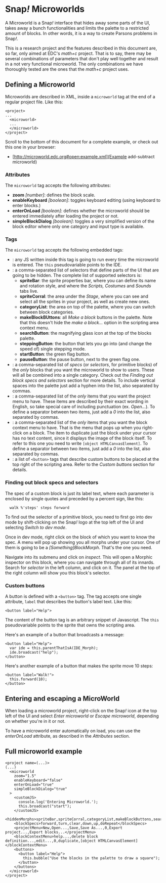 # Snap<em>!</em> Microworlds

A Microworld is a Snap<em>!</em> interface that hides away some parts of the UI,
takes away a bunch functionalities and limits the palette to a restricted amount
of blocks. In other words, it is a way to create Parsons problems in
Snap<em>!</em>.

This is a research project and the features described in this document are, so
far, only aimed at EDC's *math+c* project. That is to say, there may be several
combinations of parameters that don't play well together and result in a not
very functional microworld. The only combinations we have thoroughly tested are
the ones that the *math+c* project uses.

## Defining a Microworld

Microworlds are described in XML, inside a `microworld` tag at the end of a
regular project file. Like this:

```
<project>
...
  <microworld>
  ...
  </microworld>
</project>
```

Scroll to the bottom of this document for a complete example, or check out this
one in your browser:

* [http://microworld.edc.org#open:example.xml](Example add-subtract microworld)

### Attributes

The `microworld` tag accepts the following attributes:

* **zoom** *[number]*: defines the block scale. 
* **enableKeyboard** *[boolean]*: toggles keyboard editing (using keyboard to
enter blocks.)
* **enterOnLoad** *[boolean]*: defines whether the microworld should be entered
immediately after loading the project or not.
* **simpleBlockDialog** *[boolean]*: toggles a very simplified version of the
block editor where only one category and input type is available.

### Tags

The `microworld` tag accepts the following embedded tags:

* **<customJS>**: any JS written inside this tag is going to run every time the
microworld is entered. The `this` pseudovariable points to the IDE.
* **<hiddenMorphs>**: a comma-separated list of selectors that define parts of
the UI that are going to be hidden. The complete list of supported selectors is:
  - **spriteBar**: the sprite properties bar, where you can define its name and
rotation style, and where the *Scripts, Costumes* and *Sounds* tabs live.
  - **spriteCorral**: the area under the *Stage*, where you can see and select
all the sprites in your project, as well as create new ones.
  - **categoryList**: the area on top of the palette, where you can switch
between block categories.
  - **makeBlockBUttons**: all *Make a block* buttons in the palette. Note that
this doesn't hide the *make a block...* option in the scripting area context
menu.
  - **searchButton**: the magnifying glass icon at the top of the blocks
palette.
  - **steppingButton**: the button that lets you go into (and change the speed
of) single stepping mode.
  - **startButton**: the green flag button.
  - **pauseButton**: the pause button, next to the green flag one.
* **<blockSpecs>**: a comma-separated list of *specs* (or *selectors*, for
primitive blocks) of the *only* blocks that you want the microworld to show to
users. These will all be combined into a single category. Check out the *Finding
out block specs and selectors* section for more details. To include vertical
spaces into the palette just add a hyphen into the list, also separated by
commas.
* **<projectMenu>**: a comma-separated list of the *only* items that you want
the project menu to have. These items are described by their exact wording in
English, so take special care of including punctuation (ex. *Open...*). To
define a separator between two items, just add a *0* into the list, also
separated by commas.
* **<blockContextMenu>**: a comma-separated list of the *only* items that you
want the block context menu to have. That is the menu that pops up when you
right-click on a block. The item to duplicate just the block under your cursor
has no text content, since it displays the image of the block itself. To refer
to this one you need to write `[object HTMLCanvasElement]`. To define a
separator between two items, just add a *0* into the list, also separated by
commas.
* **<buttons>**: a list of `<button>` tags that describe custom buttons to be
placed at the top right of the scripting area. Refer to the *Custom buttons*
section for details.


### Finding out block specs and selectors

The spec of a custom block is just its label text, where each parameter is
enclosed by single quotes and preceded by a percent sign, like this:

```
  walk %'steps' steps forward
```

To find out the selector of a primitive block, you need to first go into dev
mode by shift-clicking on the Snap<em>!</em> logo at the top left of the UI and
selecting *Switch to dev mode*.

Once in dev mode, right click on the block of which you want to know the spec.
A menu will pop up showing you all morphs under your cursor. One of them is
going to be a *[Something]BlockMorph*. That's the one you need.

Navigate into its submenu and click on *inspect*. This will open a Morphic
inspector on this block, where you can navigate through all of its innards.
Search for *selector* in the left column, and click on it. The panel at the top
of the right column will show you this block's selector.

### Custom buttons

A button is defined with a `<button>` tag. The tag accepts one single attribute,
`label` that describes the button's label text. Like this:

```
<button label="Help">
```

The content of the button tag is an arbitrary snippet of Javascript. The `this`
pseudovariable points to the sprite that owns the scripting area.

Here's an example of a button that broadcasts a message:

```
<button label="Help">
  var ide = this.parentThatIsA(IDE_Morph);
  ide.broadcast("help");
</button>
```

Here's another example of a button that makes the sprite move 10 steps:

```
<button label="Walk!">
  this.forward(10);
</button>
```

## Entering and escaping a MicroWorld

When loading a microworld project, right-click on the Snap<em>!</em> icon at the
top left of the UI and select *Enter microworld* or *Escape microworld*,
depending on whether you're in it or not.

To have a microworld enter automatically on load, you can use the *enterOnLoad*
attribute, as described in the *Attributes* section.

## Full microworld example

```
<project name=(...)>
(...)
  <microworld
    zoom="1.5"
    enableKeyboard="false"
    enterOnLoad="true"
    simpleBlockDialog="true"
  >
    <customJS>
      console.log('Entering Microworld.');
      this.broadcast("start");
    </customJS>
    <hiddenMorphs>spriteBar,spriteCorral,categoryList,makeBlockButtons,searchButton,steppingButton,startButton,pauseButton</hiddenMorphs>
    <blockSpecs>forward,turn,clear,down,up,doRepeat</blockSpecs>
    <projectMenu>New,Open...,Save,Save As...,0,Export project...,Export blocks...</projectMenu>
    <blockContextMenu>help...,delete block definition...,edit...,0,duplicate,[object HTMLCanvasElement]</blockContextMenu>
    <buttons>
      <button label="Help">
        this.bubble("Use the blocks in the palette to draw a square");
      </button>
    </buttons>
  </microworld>
</project>
